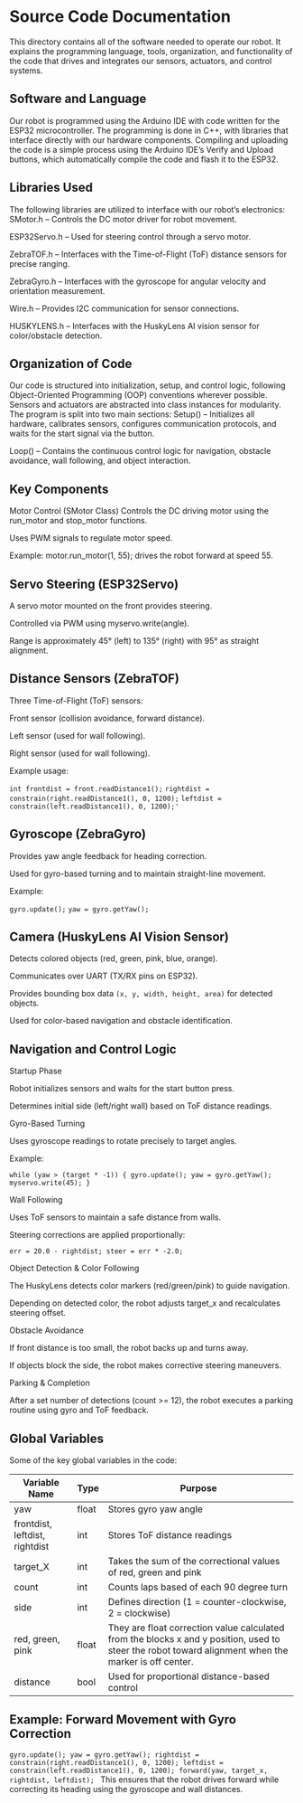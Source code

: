 Source Code Documentation
==== 

This directory contains all of the software needed to operate our robot. It explains the programming language, tools, organization, and functionality of the code that drives and integrates our sensors, actuators, and control systems.

## Software and Language
Our robot is programmed using the Arduino IDE with code written for the ESP32 microcontroller. The programming is done in C++, with libraries that interface directly with our hardware components. Compiling and uploading the code is a simple process using the Arduino IDE’s Verify and Upload buttons, which automatically compile the code and flash it to the ESP32.

## Libraries Used

The following libraries are utilized to interface with our robot’s electronics:
SMotor.h – Controls the DC motor driver for robot movement.


ESP32Servo.h – Used for steering control through a servo motor.


ZebraTOF.h – Interfaces with the Time-of-Flight (ToF) distance sensors for precise ranging.


ZebraGyro.h – Interfaces with the gyroscope for angular velocity and orientation measurement.


Wire.h – Provides I2C communication for sensor connections.


HUSKYLENS.h – Interfaces with the HuskyLens AI vision sensor for color/obstacle detection.

## Organization of Code

Our code is structured into initialization, setup, and control logic, following Object-Oriented Programming (OOP) conventions wherever possible. Sensors and actuators are abstracted into class instances for modularity.
The program is split into two main sections:
Setup() – Initializes all hardware, calibrates sensors, configures communication protocols, and waits for the start signal via the button.


Loop() – Contains the continuous control logic for navigation, obstacle avoidance, wall following, and object interaction.

## Key Components

Motor Control (SMotor Class)
  Controls the DC driving motor using the run_motor and stop_motor functions.


  Uses PWM signals to regulate motor speed.


  Example: motor.run_motor(1, 55); drives the robot forward at speed 55.

## Servo Steering (ESP32Servo)

A servo motor mounted on the front provides steering.


Controlled via PWM using myservo.write(angle).


Range is approximately 45° (left) to 135° (right) with 95° as straight alignment.


## Distance Sensors (ZebraTOF)

Three Time-of-Flight (ToF) sensors:


Front sensor (collision avoidance, forward distance).


Left sensor (used for wall following).


Right sensor (used for wall following).


Example usage:

` int frontdist = front.readDistance1(); `
`rightdist = constrain(right.readDistance1(), 0, 1200);`
`leftdist = constrain(left.readDistance1(), 0, 1200);'`

## Gyroscope (ZebraGyro)

Provides yaw angle feedback for heading correction.


Used for gyro-based turning and to maintain straight-line movement.


Example:

`gyro.update();`
`yaw = gyro.getYaw();`

## Camera (HuskyLens AI Vision Sensor)

Detects colored objects (red, green, pink, blue, orange).


Communicates over UART (TX/RX pins on ESP32).


Provides bounding box data `(x, y, width, height, area)` for detected objects.


Used for color-based navigation and obstacle identification.

## Navigation and Control Logic
Startup Phase


Robot initializes sensors and waits for the start button press.


Determines initial side (left/right wall) based on ToF distance readings.


Gyro-Based Turning


Uses gyroscope readings to rotate precisely to target angles.


Example:

 `while (yaw > (target * -1)) {
    gyro.update();
    yaw = gyro.getYaw();
    myservo.write(45);
}`


Wall Following


Uses ToF sensors to maintain a safe distance from walls.


Steering corrections are applied proportionally:

 `err = 20.0 - rightdist;
steer = err * -2.0;`


Object Detection & Color Following


The HuskyLens detects color markers (red/green/pink) to guide navigation.


Depending on detected color, the robot adjusts target_x and recalculates steering offset.


Obstacle Avoidance


If front distance is too small, the robot backs up and turns away.


If objects block the side, the robot makes corrective steering maneuvers.


Parking & Completion


After a set number of detections (count >= 12), the robot executes a parking routine using gyro and ToF feedback.


## Global Variables

Some of the key global variables in the code:

| Variable Name | Type | Purpose |
| ------------- | ---- | ------- |
| yaw | float | Stores gyro yaw angle |
| frontdist, leftdist, rightdist | int | Stores ToF distance readings |
| target_X | int | Takes the sum of the correctional values of red, green and pink |
| count | int | Counts laps based of each 90 degree turn |
| side | int | Defines direction (1 = counter-clockwise, 2 = clockwise) |
| red, green, pink | float | They are float correction value calculated from the blocks x and y position, used to steer the robot toward alignment when the marker is off center.|
| distance | bool | Used for proportional distance-based control |  

## Example: Forward Movement with Gyro Correction

`gyro.update();
yaw = gyro.getYaw();
rightdist = constrain(right.readDistance1(), 0, 1200);
leftdist = constrain(left.readDistance1(), 0, 1200);
forward(yaw, target_x, rightdist, leftdist);
`
This ensures that the robot drives forward while correcting its heading using the gyroscope and wall distances.

















